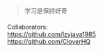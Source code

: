 > 学习是保持好奇
####
Collaborators:
<br/>
https://github.com/lzyjava1985
<br/>
https://github.com/CloverHQ


